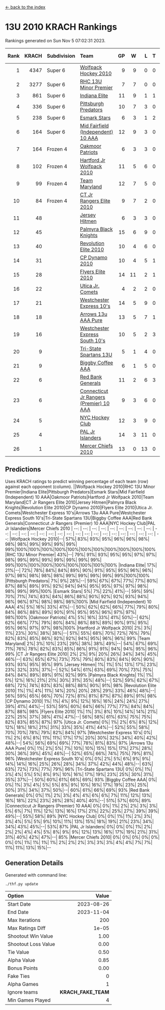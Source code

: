 [<- back to the index](readme.md)
# 13U 2010 KRACH Rankings
Rankings generated on Sun Nov  5 07:02:31 2023.

Rank|KRACH|Subdivision|Team|GP|W|L|T|OTW|OTL|SoS|Exp Wins|Win Diff
---:|---:|:---|:---|---:|---:|---:|---:|---:|---:|---:|---:|---:
1|4347|Super 6|[Wolfpack Hockey 2010](https://gamesheetstats.com/seasons/3664/teams/140960/schedule)|9|9|0|0|0|0|70|9.8|-0.0
2|3277|Super 6|[RHC 13U Minor Premier](https://gamesheetstats.com/seasons/3664/teams/140959/schedule)|7|7|0|0|1|0|64|7.8|-0.0
3|861|Super 6|[Indiana Elite](https://gamesheetstats.com/seasons/3664/teams/144350/schedule)|11|9|1|1|0|0|155|10.4|0.0
4|336|Super 6|[Pittsburgh Predators](https://gamesheetstats.com/seasons/3664/teams/140974/schedule)|10|7|3|0|0|0|276|7.9|0.0
5|238|Super 6|[Esmark Stars](https://gamesheetstats.com/seasons/3664/teams/140972/schedule)|6|3|1|2|0|0|269|4.9|0.0
6|164|Super 6|[Mid Fairfield (Independent) 10 AAA](https://gamesheetstats.com/seasons/3664/teams/140956/schedule)|12|9|3|0|1|0|689|9.8|-0.0
7|164|Frozen 4|[Oakmoor Patriots](https://gamesheetstats.com/seasons/3664/teams/162748/schedule)|6|3|3|0|0|0|345|3.9|0.0
8|102|Frozen 4|[Hartford Jr Wolfpack 2010](https://gamesheetstats.com/seasons/3664/teams/140957/schedule)|11|5|6|0|0|2|1308|5.8|-0.0
9|99|Frozen 4|[Team Maryland](https://gamesheetstats.com/seasons/3664/teams/140976/schedule)|12|7|5|0|1|0|543|7.9|0.0
10|84|Frozen 4|[CT Jr Rangers Elite 2010](https://gamesheetstats.com/seasons/3664/teams/140955/schedule)|9|7|2|0|1|0|26|7.9|0.0
11|48||[Jersey Hitmen](https://gamesheetstats.com/seasons/3664/teams/140961/schedule)|6|3|3|0|0|1|94|3.9|0.0
12|45||[Palmyra Black Knights](https://gamesheetstats.com/seasons/3664/teams/140973/schedule)|15|6|9|0|0|0|994|6.9|0.0
13|40||[Revolution Elite 2010](https://gamesheetstats.com/seasons/3664/teams/140975/schedule)|10|4|6|0|0|0|488|4.9|0.0
14|31||[CP Dynamo 2010](https://gamesheetstats.com/seasons/3664/teams/140968/schedule)|10|4|5|1|0|1|89|5.4|0.0
15|28||[Flyers Elite 2010](https://gamesheetstats.com/seasons/3664/teams/140963/schedule)|14|11|2|1|0|0|9|12.4|0.0
16|22||[Utica Jr. Comets](https://gamesheetstats.com/seasons/3664/teams/140970/schedule)|4|2|2|0|1|0|37|2.9|0.0
17|21||[Westchester Express 10's](https://gamesheetstats.com/seasons/3664/teams/140967/schedule)|14|5|9|0|0|0|295|5.9|0.0
18|18||[Arrows 13u AAA Pure](https://gamesheetstats.com/seasons/3664/teams/140965/schedule)|13|5|7|1|0|0|649|6.4|0.0
19|16||[Westchester Express South 10's](https://gamesheetstats.com/seasons/3664/teams/140971/schedule)|10|5|2|3|0|0|21|7.4|0.0
20|9||[Tri-State Spartans 13U](https://gamesheetstats.com/seasons/3664/teams/144349/schedule)|5|1|4|0|1|0|230|1.9|0.0
21|9||[Biggby Coffee AAA](https://gamesheetstats.com/seasons/3664/teams/144347/schedule)|6|1|5|0|0|1|321|1.9|0.0
22|6||[Red Bank Generals](https://gamesheetstats.com/seasons/3664/teams/140962/schedule)|11|2|6|3|0|1|27|4.4|0.0
23|6||[Connecticut Jr Rangers (Premier) 10 AAA](https://gamesheetstats.com/seasons/3664/teams/140958/schedule)|9|3|6|0|0|0|21|3.9|0.0
24|5||[NYC Hockey Club](https://gamesheetstats.com/seasons/3664/teams/140966/schedule)|12|3|9|0|0|0|42|3.9|0.0
25|4||[PAL Jr Islanders](https://gamesheetstats.com/seasons/3664/teams/140969/schedule)|14|3|11|0|0|0|27|3.9|0.0
26|1||[Mercer Chiefs 2010](https://gamesheetstats.com/seasons/3664/teams/140964/schedule)|13|0|13|0|0|0|22|0.9|0.0

## Predictions
Uses KRACH ratings to predict winning percentage of each team (row) against each opponent (column).
||Wolfpack Hockey 2010|RHC 13U Minor Premier|Indiana Elite|Pittsburgh Predators|Esmark Stars|Mid Fairfield (Independent) 10 AAA|Oakmoor Patriots|Hartford Jr Wolfpack 2010|Team Maryland|CT Jr Rangers Elite 2010|Jersey Hitmen|Palmyra Black Knights|Revolution Elite 2010|CP Dynamo 2010|Flyers Elite 2010|Utica Jr. Comets|Westchester Express 10's|Arrows 13u AAA Pure|Westchester Express South 10's|Tri-State Spartans 13U|Biggby Coffee AAA|Red Bank Generals|Connecticut Jr Rangers (Premier) 10 AAA|NYC Hockey Club|PAL Jr Islanders|Mercer Chiefs 2010
| --: | --: | --: | --: | --: | --: | --: | --: | --: | --: | --: | --: | --: | --: | --: | --: | --: | --: | --: | --: | --: | --: | --: | --: | --: | --: | --: 
|Wolfpack Hockey 2010|--| 57%| 83%| 93%| 95%| 96%| 96%| 98%| 98%| 98%| 99%| 99%| 99%| 99%| 99%|100%|100%|100%|100%|100%|100%|100%|100%|100%|100%|100%
|RHC 13U Minor Premier| 43%|--| 79%| 91%| 93%| 95%| 95%| 97%| 97%| 98%| 99%| 99%| 99%| 99%| 99%| 99%| 99%| 99%|100%|100%|100%|100%|100%|100%|100%|100%
|Indiana Elite| 17%| 21%|--| 72%| 78%| 84%| 84%| 89%| 90%| 91%| 95%| 95%| 96%| 96%| 97%| 98%| 98%| 98%| 98%| 99%| 99%| 99%| 99%| 99%|100%|100%
|Pittsburgh Predators|  7%|  9%| 28%|--| 59%| 67%| 67%| 77%| 77%| 80%| 87%| 88%| 89%| 91%| 92%| 94%| 94%| 95%| 95%| 97%| 97%| 98%| 98%| 99%| 99%|100%
|Esmark Stars|  5%|  7%| 22%| 41%|--| 59%| 59%| 70%| 71%| 74%| 83%| 84%| 86%| 88%| 90%| 92%| 92%| 93%| 94%| 96%| 96%| 97%| 98%| 98%| 98%|100%
|Mid Fairfield (Independent) 10 AAA|  4%|  5%| 16%| 33%| 41%|--| 50%| 62%| 62%| 66%| 77%| 79%| 80%| 84%| 86%| 88%| 89%| 90%| 91%| 95%| 95%| 96%| 97%| 97%| 98%|100%
|Oakmoor Patriots|  4%|  5%| 16%| 33%| 41%| 50%|--| 62%| 62%| 66%| 77%| 79%| 80%| 84%| 86%| 88%| 89%| 90%| 91%| 95%| 95%| 96%| 97%| 97%| 98%|100%
|Hartford Jr Wolfpack 2010|  2%|  3%| 11%| 23%| 30%| 38%| 38%|--| 51%| 55%| 68%| 70%| 72%| 76%| 79%| 82%| 83%| 85%| 86%| 92%| 92%| 94%| 95%| 96%| 96%| 99%
|Team Maryland|  2%|  3%| 10%| 23%| 29%| 38%| 38%| 49%|--| 54%| 67%| 69%| 71%| 76%| 78%| 82%| 83%| 85%| 86%| 91%| 91%| 94%| 94%| 95%| 96%| 99%
|CT Jr Rangers Elite 2010|  2%|  2%|  9%| 20%| 26%| 34%| 34%| 45%| 46%|--| 63%| 65%| 67%| 73%| 75%| 79%| 80%| 83%| 84%| 90%| 90%| 93%| 93%| 95%| 95%| 99%
|Jersey Hitmen|  1%|  1%|  5%| 13%| 17%| 23%| 23%| 32%| 33%| 37%|--| 52%| 54%| 61%| 63%| 69%| 70%| 73%| 75%| 84%| 84%| 89%| 89%| 91%| 92%| 99%
|Palmyra Black Knights|  1%|  1%|  5%| 12%| 16%| 21%| 21%| 30%| 31%| 35%| 48%|--| 52%| 59%| 62%| 67%| 68%| 72%| 74%| 83%| 83%| 88%| 88%| 90%| 91%| 98%
|Revolution Elite 2010|  1%|  1%|  4%| 11%| 14%| 20%| 20%| 28%| 29%| 33%| 46%| 48%|--| 56%| 59%| 65%| 66%| 70%| 72%| 81%| 81%| 87%| 87%| 89%| 91%| 98%
|CP Dynamo 2010|  1%|  1%|  4%|  9%| 12%| 16%| 16%| 24%| 24%| 27%| 39%| 41%| 44%|--| 53%| 59%| 60%| 64%| 66%| 77%| 77%| 84%| 84%| 87%| 88%| 98%
|Flyers Elite 2010|  1%|  1%|  3%|  8%| 10%| 14%| 14%| 21%| 22%| 25%| 37%| 38%| 41%| 47%|--| 56%| 58%| 61%| 63%| 75%| 75%| 82%| 83%| 85%| 87%| 97%
|Utica Jr. Comets|  0%|  1%|  2%|  6%|  8%| 12%| 12%| 18%| 18%| 21%| 31%| 33%| 35%| 41%| 44%|--| 52%| 55%| 58%| 70%| 70%| 78%| 79%| 82%| 84%| 97%
|Westchester Express 10's|  0%|  1%|  2%|  6%|  8%| 11%| 11%| 17%| 17%| 20%| 30%| 32%| 34%| 40%| 42%| 48%|--| 54%| 56%| 69%| 69%| 77%| 78%| 81%| 83%| 97%
|Arrows 13u AAA Pure|  0%|  1%|  2%|  5%|  7%| 10%| 10%| 15%| 15%| 17%| 27%| 28%| 30%| 36%| 39%| 45%| 46%|--| 52%| 65%| 66%| 74%| 75%| 79%| 81%| 96%
|Westchester Express South 10's|  0%|  0%|  2%|  5%|  6%|  9%|  9%| 14%| 14%| 16%| 25%| 26%| 28%| 34%| 37%| 42%| 44%| 48%|--| 63%| 63%| 72%| 73%| 77%| 79%| 96%
|Tri-State Spartans 13U|  0%|  0%|  1%|  3%|  4%|  5%|  5%|  8%|  9%| 10%| 16%| 17%| 19%| 23%| 25%| 30%| 31%| 35%| 37%|--| 50%| 60%| 61%| 66%| 69%| 93%
|Biggby Coffee AAA|  0%|  0%|  1%|  3%|  4%|  5%|  5%|  8%|  9%| 10%| 16%| 17%| 19%| 23%| 25%| 30%| 31%| 34%| 37%| 50%|--| 60%| 61%| 66%| 69%| 93%
|Red Bank Generals|  0%|  0%|  1%|  2%|  3%|  4%|  4%|  6%|  6%|  7%| 11%| 12%| 13%| 16%| 18%| 22%| 23%| 26%| 28%| 40%| 40%|--| 51%| 57%| 60%| 89%
|Connecticut Jr Rangers (Premier) 10 AAA|  0%|  0%|  1%|  2%|  2%|  3%|  3%|  5%|  6%|  7%| 11%| 12%| 13%| 16%| 17%| 21%| 22%| 25%| 27%| 39%| 39%| 49%|--| 55%| 58%| 89%
|NYC Hockey Club|  0%|  0%|  1%|  1%|  2%|  3%|  3%|  4%|  5%|  5%|  9%| 10%| 11%| 13%| 15%| 18%| 19%| 21%| 23%| 34%| 34%| 43%| 45%|--| 53%| 87%
|PAL Jr Islanders|  0%|  0%|  0%|  1%|  2%|  2%|  2%|  4%|  4%|  5%|  8%|  9%|  9%| 12%| 13%| 16%| 17%| 19%| 21%| 31%| 31%| 40%| 42%| 47%|--| 85%
|Mercer Chiefs 2010|  0%|  0%|  0%|  0%|  0%|  0%|  0%|  1%|  1%|  1%|  1%|  2%|  2%|  2%|  3%|  3%|  3%|  4%|  4%|  7%|  7%| 11%| 11%| 13%| 15%|--

## Generation Details

Generated with command line:
```
./thf.py update
```

| Option | Value |
| :----- | ----: |
| Start Date | 2023-08-26 |
| End Date | 2023-11-04 |
| Max Iterations | 200 |
| Max Ratings Diff | 1e-05 |
| Shootout Win Value | 1.00 |
| Shootout Loss Value | 0.00 |
| Tie Value | 0.50 |
| Alpha Value | 0.85 |
| Bonus Points | 0.00 |
| Fake Ties | 0 |
| Alpha Games | 1 |
| Ignore teams | __KRACH_FAKE_TEAM__ |
| Min Games Played | 4 |

